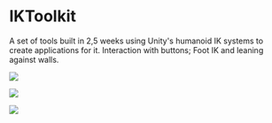 # IKToolkit
A set of tools built in 2,5 weeks using Unity's humanoid IK systems to create applications for it. Interaction with buttons; Foot IK and leaning against walls.

![](https://puu.sh/EzaLO/02f7398c5e.gif)

![](https://puu.sh/EzaJJ/f81ad69c43.gif)

![](https://puu.sh/EzaKZ/f2202da959.gif)


